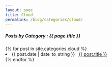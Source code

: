 ```yaml
---
layout: page
title: Cloud
permalink: /blog/categories/cloud/
---
```


<h5> Posts by Category : {{ page.title }} </h5>

<div class="card">
{% for post in site.categories.cloud %}
 <li class="category-posts"><span>{{ post.date | date_to_string }}</span> &nbsp; <a href="{{ post.url }}">{{ post.title }}</a></li>
{% endfor %}
</div>